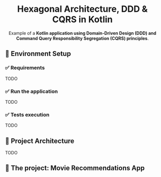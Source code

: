 <h1 align="center">
    Hexagonal Architecture, DDD & CQRS in Kotlin
</h1>

<p align="center">
  Example of a <strong>Kotlin application using Domain-Driven Design (DDD) and Command Query Responsibility Segregation
  (CQRS) principles</strong>.
</p>

## 🚀 Environment Setup
### ✅ Requirements
TODO
### ✅ Run the application
TODO
### ✅ Tests execution
TODO
## 🚀 Project Architecture
TODO

## 🎥 The project: Movie Recommendations App
